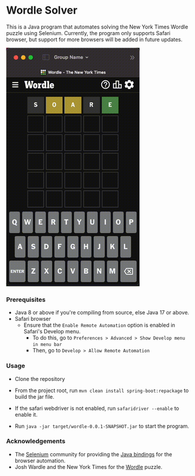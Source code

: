 # Wordle Solver
This is a Java program that automates solving the New York Times Wordle puzzle using Selenium. 
Currently, the program only supports Safari browser, 
    but support for more browsers will be added in future updates.

![output.gif](lib%2Foutput.gif)


### Prerequisites
- Java 8 or above if you're compiling from source, else Java 17 or above.
- Safari browser
  - Ensure that the `Enable Remote Automation` option is enabled in Safari's Develop menu.
    - To do this, go to `Preferences > Advanced > Show Develop menu in menu bar`
    - Then, go to `Develop > Allow Remote Automation`

### Usage
- Clone the repository
- From the project root, run `mvn clean install spring-boot:repackage` to build the jar file.
- If the safari webdriver is not enabled, run `safaridriver --enable` to enable it.

- Run `java -jar target/wordle-0.0.1-SNAPSHOT.jar` to start the program.


### Acknowledgements
- The [Selenium](https://www.selenium.dev/) community for providing the
 [Java bindings](https://www.selenium.dev/selenium/docs/api/java/index.html) for the browser automation.
- Josh Wardle and the New York Times for the [Wordle](https://www.nytimes.com/puzzles/wordle) puzzle.